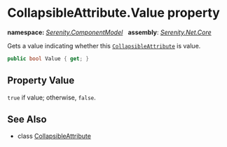 # CollapsibleAttribute.Value property
**namespace:** *[Serenity.ComponentModel](../../README.md#serenity.componentmodel-namespace)*   **assembly**: *[Serenity.Net.Core](../../README.md)*

Gets a value indicating whether this [`CollapsibleAttribute`](../CollapsibleAttribute.md) is value.

```csharp
public bool Value { get; }
```

## Property Value

`true` if value; otherwise, `false`.

## See Also

* class [CollapsibleAttribute](../CollapsibleAttribute.md)